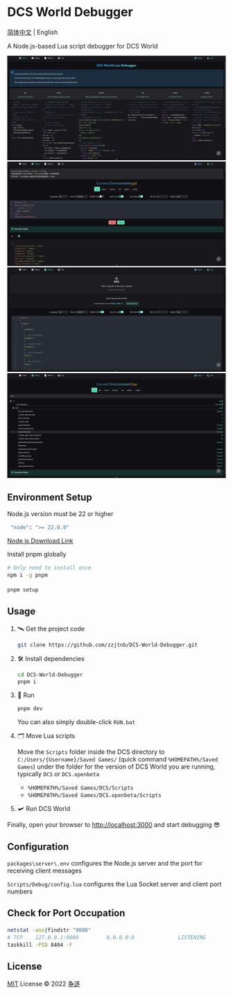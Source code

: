 # DCS World Debugger

[简体中文](README.EN) | English

A Node.js-based Lua script debugger for DCS World

![home](packages/client/public/images/preview/en/home.png)
![dostring_in](packages/client/public/images/preview/en/dostring_in.png)
![mission](packages/client/public/images/preview/en/mission.png)
![_G](packages/client/public/images/preview/en/_G.png)

## Environment Setup

Node.js version must be 22 or higher

```bash
 "node": ">= 22.0.0"
```

[Node.js Download Link](https://nodejs.org/en/download/package-manager)

Install pnpm globally

```bash
# Only need to install once
npm i -g pnpm

pnpm setup
```

## Usage

1. 🛰️ Get the project code

   ```bash
   git clone https://github.com/zzjtnb/DCS-World-Debugger.git
   ```

2. 🛠️ Install dependencies

   ```bash
   cd DCS-World-Debugger
   pnpm i
   ```

3. 🚀 Run

   ```bash
   pnpm dev
   ```

   You can also simply double-click `RUN.bat`

4. 🗂️ Move Lua scripts

   Move the `Scripts` folder inside the DCS directory to `C:/Users/{Username}/Saved Games/` (quick command `%HOMEPATH%/Saved Games`) under the folder for the version of DCS World you are running, typically `DCS` or `DCS.openbeta`

   - `%HOMEPATH%/Saved Games/DCS/Scripts`
   - `%HOMEPATH%/Saved Games/DCS.openbeta/Scripts`

5. 🛩️ Run DCS World

Finally, open your browser to [http://localhost:3000](http://localhost:3000) and start debugging 😎

## Configuration

`packages\server\.env` configures the Node.js server and the port for receiving client messages

`Scripts/Debug/config.lua` configures the Lua Socket server and client port numbers

## Check for Port Occupation

```bash
netstat -ano|findstr "9000"
# TCP    127.0.0.1:9000         0.0.0.0:0              LISTENING       8404
taskkill -PID 8404 -F
```

## License

[MIT](./LICENSE) License &copy; 2022 [争逐](https://zzjtnb.com)
